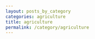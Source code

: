 ```yaml
---
layout: posts_by_category
categories: agriculture
title: agriculture
permalink: /category/agriculture
---
```

